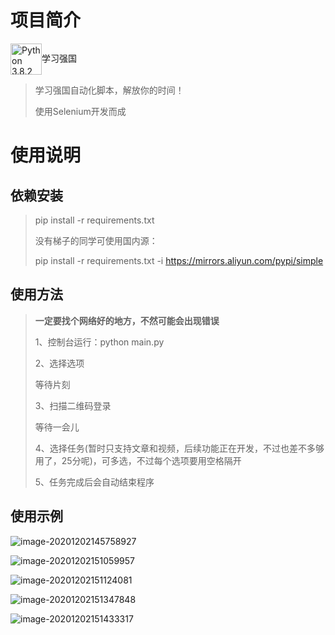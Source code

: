 # 项目简介

<img src="https://www.xuexi.cn/favicon.ico" width=50px hegiht=50px align=center title="Python 3.8.2" href="https://www.xuexi.cn/">学习强国

> 学习强国自动化脚本，解放你的时间！
>
> 使用Selenium开发而成

# 使用说明

## 依赖安装

> pip install -r requirements.txt
>
> 没有梯子的同学可使用国内源：
>
> pip install -r requirements.txt -i https://mirrors.aliyun.com/pypi/simple

## 使用方法

> **一定要找个网络好的地方，不然可能会出现错误**
>
> 1、控制台运行：python main.py
>
> 2、选择选项
>
> 等待片刻
>
> 3、扫描二维码登录
>
> 等待一会儿
>
> 4、选择任务(暂时只支持文章和视频，后续功能正在开发，不过也差不多够用了，25分呢)，可多选，不过每个选项要用空格隔开
>
> 5、任务完成后会自动结束程序

## 使用示例

![image-20201202145758927](https://gitee.com/lisztomania/Figure-bed/raw/master/img/image-20201202145758927.png)

![image-20201202151059957](https://gitee.com/lisztomania/Figure-bed/raw/master/img/image-20201202151059957.png)

![image-20201202151124081](https://gitee.com/lisztomania/Figure-bed/raw/master/img/image-20201202151124081.png)

![image-20201202151347848](https://gitee.com/lisztomania/Figure-bed/raw/master/img/image-20201202151347848.png)

![image-20201202151433317](https://gitee.com/lisztomania/Figure-bed/raw/master/img/image-20201202151433317.png)